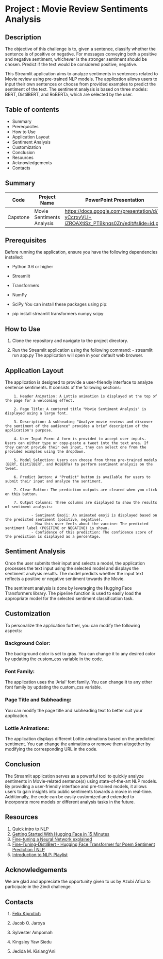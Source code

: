 # Project : Movie Review Sentiments Analysis

## Description
The objective of this challenge is to, given a sentence, classify whether the sentence is of positive or negative. For messages conveying both a positive and negative sentiment, whichever is the stronger sentiment should be chosen. Predict if the text would be considered positive, negative.

This Streamlit application aims to analyze sentiments in sentences related to Movie review using pre-trained NLP models. The application allows users to input their own sentences or choose from provided examples to predict the sentiment of the text. The sentiment analysis is based on three models: BERT, DistilBERT, and RoBERTa, which are selected by the user. 

## Table of contents
- Summary
- Prerequisites
- How to Use
- Application Layout
- Sentiment Analysis
- Customization
- Conclusion
- Resources
- Acknowledgements
- Contacts

## Summary

| Code | Project Name | PowerPoint Presentation | Deployed App |
|------------------|------------------|------------------|------------------|
| Capstone     |Movie Sentiments Analysis     | https://docs.google.com/presentation/d/1-yCcrxyVLI-jZROAXtiSz_PTBknqs0Zn/edit#slide=id.p50   | https://huggingface.co/spaces/penscola/Movie_Sentimental_Prediction     |



## Prerequisites
Before running the application, ensure you have the following dependencies installed:

- Python 3.6 or higher
- Streamlit
- Transformers
- NumPy
- SciPy
You can install these packages using pip:

- pip install streamlit transformers numpy scipy

## How to Use
1. Clone the repository and navigate to the project directory.

2. Run the Streamlit application using the following command:
        - streamlit run app.py
        The application will open in your default web browser.

## Application Layout
The application is designed to provide a user-friendly interface to analyze sentence sentiments. It consists of the following sections:

        1. Header Animation: A Lottie animation is displayed at the top of the page for a welcoming effect.

        2. Page Title: A centered title "Movie Sentiment Analysis" is displayed using a large font.

        3. Description: A subheading "Analyze movie reviews and discover the sentiment of the audience" provides a brief description of the application's purpose.

        4. User Input Form: A form is provided to accept user inputs. Users can either type or copy-paste a tweet into the text area. If they cannot provide their own input, they can select one from the provided examples using the dropdown.

        5. Model Selection: Users can choose from three pre-trained models (BERT, DistilBERT, and RoBERTa) to perform sentiment analysis on the tweet.

        6. Predict Button: A "Predict" button is available for users to submit their input and analyze the sentiment.

        7. Clear Button: The prediction outputs are cleared when you click on this button.

        7. Output Columns: Three columns are displayed to show the results of sentiment analysis:

                - Sentiment Emoji: An animated emoji is displayed based on the predicted sentiment (positive, negative).
                - How this user feels about the vaccine: The predicted sentiment label (POSITIVE or NEGATIVE) is shown.
                - Confidence of this prediction: The confidence score of the prediction is displayed as a percentage.

## Sentiment Analysis
Once the user submits their input and selects a model, the application processes the text input using the selected model and displays the sentiment analysis results. The model predicts whether the input text reflects a positive or negative sentiment towards the Movie.

The sentiment analysis is done by leveraging the Hugging Face Transformers library. The pipeline function is used to easily load the appropriate model for the selected sentiment classification task.

## Customization

To personalize the application further, you can modify the following aspects:

### Background Color: 
The background color is set to gray. You can change it to any desired color by updating the custom_css variable in the code.

### Font Family: 
The application uses the 'Arial' font family. You can change it to any other font family by updating the custom_css variable.

### Page Title and Subheading: 
You can modify the page title and subheading text to better suit your application.

### Lottie Animations: 
The application displays different Lottie animations based on the predicted sentiment. You can change the animations or remove them altogether by modifying the corresponding URL in the code.

## Conclusion

The Streamlit application serves as a powerful tool to quickly analyze sentiments in Movie-related sentence(s) using state-of-the-art NLP models. By providing a user-friendly interface and pre-trained models, it allows users to gain insights into public sentiments towards a movie in real-time. Additionally, the code can be easily customized and extended to incorporate more models or different analysis tasks in the future.

## Resources
1. [Quick intro to NLP](https://www.youtube.com/watch?v=CMrHM8a3hqw)
2.  [Getting Started With Hugging Face in 15 Minutes](https://www.youtube.com/watch?v=QEaBAZQCtwE)
3.  [Fine-tuning a Neural Network explained](https://www.youtube.com/watch?v=5T-iXNNiwIs)
4.  [Fine-Tuning-DistilBert - Hugging Face Transformer for Poem Sentiment Prediction | NLP](https://www.youtube.com/watch?v=zcW2HouIIQg)
1. [Introduction to NLP: Playlist](https://www.youtube.com/playlist?list=PLM8wYQRetTxCCURc1zaoxo9pTsoov3ipY)
<!-- 1. [](https://www.youtube.com/)
1. [](https://www.youtube.com/) -->

## Acknowledgements
We are glad and appreciate the opportunity given to us by Azubi Afica to participate in the Zindi challenge.

## Contacts
1. [Felix Kiprotich](penscolashackletonfelix@gmail.com)

2. Jacob O. Jaroya

3. Sylvester Ampomah

4. Kingsley Yaw Siedu

5. Jedida M. Kisiang'Ani
